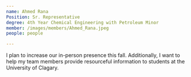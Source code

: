 ```yaml
---
name: Ahmed Rana
Position: Sr. Representative
degree: 4th Year Chemical Engineering with Petroleum Minor
member: /images/members/Ahmed_Rana.jpeg
people: people

---
```

I plan to increase our in-person presence this fall. Additionally, I want to help my team members provide resourceful information to students at the University of Clagary. 

